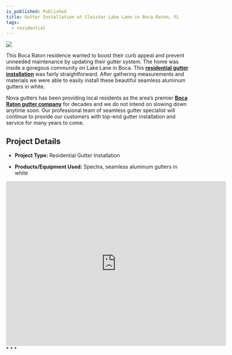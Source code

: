 ```yaml
---
is_published: Published
title: Gutter Installation at Cloister Lake Lane in Boca Raton, FL
tags:
  - residential
---
```

![](/media/boca-raton-residential-gutter-installation-project1.jpg)

This Boca Raton residence wanted to boost their curb appeal and prevent unneeded maintenance by updating their gutter system. The home was inside a goregous community on Lake Lane in Boca. This [**residential gutter installation**](https://www.novagutter.com/residential-gutter-installation-boca-raton-fl.php) was fairly straightforward. After gathering measurements and materials we were able to easily install these beautiful seamless aluminum gutters in white.

Nova gutters has been providing local residents as the area’s premier [**Boca Raton gutter company**](https://www.novagutter.com/) for decades and we do not intend on slowing down anytime soon. Our professional team of seamless gutter specialist will continue to provide our customers with top-end gutter installation and service for many years to come.

## Project Details

*   **Project Type:** Residential Gutter Installation
    
*   **Products/Equipment Used:** Spectra, seamless aluminum gutters in white
    
<iframe src="https://www.google.com/maps/embed?pb=!1m14!1m8!1m3!1d24832.162904527646!2d-80.216065!3d26.389752!3m2!1i1024!2i768!4f13.1!3m3!1m2!1s0x88d9196cca948e29%3A0x6489ef6973bc7561!2sCloister%20Lake%20Ln%2C%20Florida%2033498!5e1!3m2!1sen!2sus!4v1752004650766!5m2!1sen!2sus" width="600" height="450" style="border:0;" allowfullscreen="" loading="lazy" referrerpolicy="no-referrer-when-downgrade"></iframe>
* * *